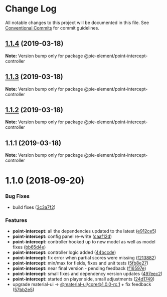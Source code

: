 # Change Log

All notable changes to this project will be documented in this file.
See [Conventional Commits](https://conventionalcommits.org) for commit guidelines.

## [1.1.4](https://github.com/pie-framework/pie-elements/compare/@pie-element/point-intercept-controller@1.1.3...@pie-element/point-intercept-controller@1.1.4) (2019-03-18)

**Note:** Version bump only for package @pie-element/point-intercept-controller





## [1.1.3](https://github.com/pie-framework/pie-elements/compare/@pie-element/point-intercept-controller@1.1.2...@pie-element/point-intercept-controller@1.1.3) (2019-03-18)

**Note:** Version bump only for package @pie-element/point-intercept-controller





## [1.1.2](https://github.com/pie-framework/pie-elements/compare/@pie-element/point-intercept-controller@1.1.1...@pie-element/point-intercept-controller@1.1.2) (2019-03-18)

**Note:** Version bump only for package @pie-element/point-intercept-controller





## 1.1.1 (2019-03-18)

**Note:** Version bump only for package @pie-element/point-intercept-controller





<a name="1.1.0"></a>
# 1.1.0 (2018-09-20)


### Bug Fixes

* build fixes ([3c3a7f2](https://github.com/pie-framework/pie-elements/commit/3c3a7f2))


### Features

* **point-intercept:** all the dependencies updated to the latest ([e912ce5](https://github.com/pie-framework/pie-elements/commit/e912ce5))
* **point-intercept:** config panel re-write ([caaf12d](https://github.com/pie-framework/pie-elements/commit/caaf12d))
* **point-intercept:** controller hooked up to new model as well as model fixes ([bb65d4e](https://github.com/pie-framework/pie-elements/commit/bb65d4e))
* **point-intercept:** controller logic added ([44bccde](https://github.com/pie-framework/pie-elements/commit/44bccde))
* **point-intercept:** fix error when partial scores were missing ([f213882](https://github.com/pie-framework/pie-elements/commit/f213882))
* **point-intercept:** min/max for fields, fixes and unit tests ([5fb8e27](https://github.com/pie-framework/pie-elements/commit/5fb8e27))
* **point-intercept:** near final version - pending feedback ([f16597e](https://github.com/pie-framework/pie-elements/commit/f16597e))
* **point-intercept:** small fixes and dependency version updates ([497eec2](https://github.com/pie-framework/pie-elements/commit/497eec2))
* **point-intercept:** started on player side, small adjustments ([24d1749](https://github.com/pie-framework/pie-elements/commit/24d1749))
* upgrade material-ui -> [@material-ui](https://github.com/material-ui)/core@1.0.0-rc.1 + fix feedback ([57bb2e5](https://github.com/pie-framework/pie-elements/commit/57bb2e5))
